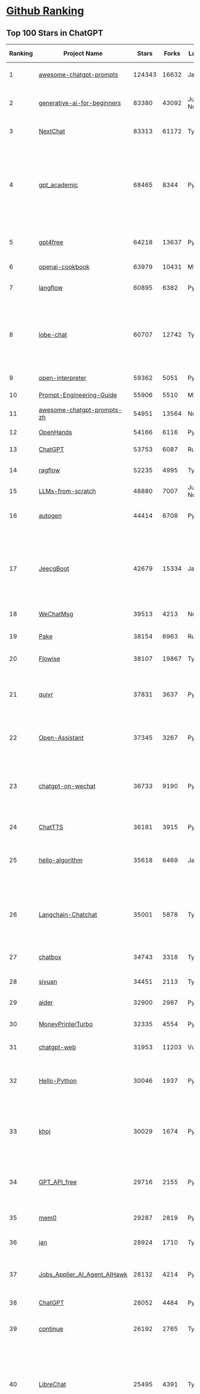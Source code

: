 [Github Ranking](../README.md)
==========

## Top 100 Stars in ChatGPT

| Ranking | Project Name | Stars | Forks | Language | Open Issues | Description | Last Commit |
| ------- | ------------ | ----- | ----- | -------- | ----------- | ----------- | ----------- |
| 1 | [awesome-chatgpt-prompts](https://github.com/f/awesome-chatgpt-prompts) | 124343 | 16632 | JavaScript | 0 | This repo includes ChatGPT prompt curation to use ChatGPT and other LLM tools better. | 2025-04-30T18:07:10Z |
| 2 | [generative-ai-for-beginners](https://github.com/microsoft/generative-ai-for-beginners) | 83380 | 43092 | Jupyter Notebook | 3 | 21 Lessons, Get Started Building with Generative AI  🔗 https://microsoft.github.io/generative-ai-for-beginners/ | 2025-05-12T03:57:34Z |
| 3 | [NextChat](https://github.com/ChatGPTNextWeb/NextChat) | 83313 | 61172 | TypeScript | 630 | ✨ Light and Fast AI Assistant. Support: Web \| iOS \| MacOS \| Android \|  Linux \| Windows | 2025-04-19T08:00:42Z |
| 4 | [gpt_academic](https://github.com/binary-husky/gpt_academic) | 68465 | 8344 | Python | 255 | 为GPT/GLM等LLM大语言模型提供实用化交互接口，特别优化论文阅读/润色/写作体验，模块化设计，支持自定义快捷按钮&函数插件，支持Python和C++等项目剖析&自译解功能，PDF/LaTex论文翻译&总结功能，支持并行问询多种LLM模型，支持chatglm3等本地模型。接入通义千问, deepseekcoder, 讯飞星火, 文心一言, llama2, rwkv, claude2, moss等。 | 2025-05-06T14:19:12Z |
| 5 | [gpt4free](https://github.com/xtekky/gpt4free) | 64218 | 13637 | Python | 16 | The official gpt4free repository \| various collection of powerful language models \| o4, o3 and deepseek r1, gpt-4.1, gemini 2.5 | 2025-05-06T13:29:14Z |
| 6 | [openai-cookbook](https://github.com/openai/openai-cookbook) | 63979 | 10431 | MDX | 32 | Examples and guides for using the OpenAI API | 2025-05-14T01:22:13Z |
| 7 | [langflow](https://github.com/langflow-ai/langflow) | 60895 | 6382 | Python | 421 | Langflow is a powerful tool for building and deploying AI-powered agents and workflows. | 2025-05-14T00:29:00Z |
| 8 | [lobe-chat](https://github.com/lobehub/lobe-chat) | 60707 | 12742 | TypeScript | 755 | 🤯 Lobe Chat - an open-source, modern-design AI chat framework. Supports Multi AI Providers( OpenAI / Claude 3 / Gemini / Ollama / DeepSeek / Qwen), Knowledge Base (file upload / knowledge management / RAG ), Multi-Modals (Plugins/Artifacts) and Thinking. One-click FREE deployment of your private ChatGPT/ Claude / DeepSeek application. | 2025-05-14T02:09:32Z |
| 9 | [open-interpreter](https://github.com/OpenInterpreter/open-interpreter) | 59362 | 5051 | Python | 218 | A natural language interface for computers | 2025-04-23T07:18:30Z |
| 10 | [Prompt-Engineering-Guide](https://github.com/dair-ai/Prompt-Engineering-Guide) | 55906 | 5510 | MDX | 142 | 🐙 Guides, papers, lecture, notebooks and resources for prompt engineering | 2025-04-25T13:35:45Z |
| 11 | [awesome-chatgpt-prompts-zh](https://github.com/PlexPt/awesome-chatgpt-prompts-zh) | 54951 | 13564 | None | 38 | ChatGPT 中文调教指南。各种场景使用指南。学习怎么让它听你的话。 | 2025-01-01T08:34:33Z |
| 12 | [OpenHands](https://github.com/All-Hands-AI/OpenHands) | 54166 | 6116 | Python | 211 | 🙌 OpenHands: Code Less, Make More | 2025-05-13T21:41:00Z |
| 13 | [ChatGPT](https://github.com/lencx/ChatGPT) | 53753 | 6087 | Rust | 800 | 🔮 ChatGPT Desktop Application (Mac, Windows and Linux) | 2024-08-29T17:58:11Z |
| 14 | [ragflow](https://github.com/infiniflow/ragflow) | 52235 | 4995 | TypeScript | 2038 | RAGFlow is an open-source RAG (Retrieval-Augmented Generation) engine based on deep document understanding. | 2025-05-14T02:13:04Z |
| 15 | [LLMs-from-scratch](https://github.com/rasbt/LLMs-from-scratch) | 48880 | 7007 | Jupyter Notebook | 1 | Implement a ChatGPT-like LLM in PyTorch from scratch, step by step | 2025-04-20T02:16:18Z |
| 16 | [autogen](https://github.com/microsoft/autogen) | 44414 | 6708 | Python | 502 | A programming framework for agentic AI 🤖 PyPi: autogen-agentchat Discord: https://aka.ms/autogen-discord Office Hour: https://aka.ms/autogen-officehour | 2025-05-13T21:36:04Z |
| 17 | [JeecgBoot](https://github.com/jeecgboot/JeecgBoot) | 42679 | 15334 | Java | 44 | 🔥一款基于AIGC和低代码引擎的AI低代码平台，旨在帮助企业快速实现低代码开发和构建、部署个性化的 AI 应用。 前后端分离 SpringBoot，SpringCloud，Ant Design&Vue3，Mybatis，Shiro！强大的代码生成器让前后端代码一键生成，无需写任何代码! 成套AI大模型功能: AI模型管理、AI应用、知识库、AI流程编排、AI对话助手等； | 2025-05-14T01:21:36Z |
| 18 | [WeChatMsg](https://github.com/LC044/WeChatMsg) | 39513 | 4213 | None | 0 | None | 2025-04-26T17:26:17Z |
| 19 | [Pake](https://github.com/tw93/Pake) | 38154 | 6963 | Rust | 55 | 🤱🏻 Turn any webpage into a desktop app with Rust.  🤱🏻 利用 Rust 轻松构建轻量级多端桌面应用 | 2025-03-25T12:35:16Z |
| 20 | [Flowise](https://github.com/FlowiseAI/Flowise) | 38107 | 19867 | TypeScript | 537 | Drag & drop UI to build your customized LLM flow | 2025-05-14T03:17:54Z |
| 21 | [quivr](https://github.com/QuivrHQ/quivr) | 37831 | 3637 | Python | 5 | Opiniated RAG for integrating GenAI in your apps 🧠   Focus on your product rather than the RAG. Easy integration in existing products with customisation!  Any LLM: GPT4, Groq, Llama. Any Vectorstore: PGVector, Faiss. Any Files. Anyway you want.  | 2025-05-13T19:16:51Z |
| 22 | [Open-Assistant](https://github.com/LAION-AI/Open-Assistant) | 37345 | 3267 | Python | 227 | OpenAssistant is a chat-based assistant that understands tasks, can interact with third-party systems, and retrieve information dynamically to do so. | 2024-08-17T01:55:35Z |
| 23 | [chatgpt-on-wechat](https://github.com/zhayujie/chatgpt-on-wechat) | 36733 | 9190 | Python | 291 | 基于大模型搭建的聊天机器人，同时支持 微信公众号、企业微信应用、飞书、钉钉 等接入，可选择GPT4.1/GPT-4o/GPT-o1/ DeepSeek/Claude/文心一言/讯飞星火/通义千问/ Gemini/GLM-4/Kimi/LinkAI，能处理文本、语音和图片，访问操作系统和互联网，支持基于自有知识库进行定制企业智能客服。 | 2025-04-20T09:22:54Z |
| 24 | [ChatTTS](https://github.com/2noise/ChatTTS) | 36181 | 3915 | Python | 60 | A generative speech model for daily dialogue. | 2025-05-06T13:52:08Z |
| 25 | [hello-algorithm](https://github.com/geekxh/hello-algorithm) | 35618 | 6469 | Java | 12 | 🌍 针对小白的算法训练 \| 包括四部分：①.大厂面经 ②.力扣图解  ③.千本开源电子书 ④.百张技术思维导图（项目花了上百小时，希望可以点 star 支持，🌹感谢~）推荐免费ChatGPT使用网站 | 2023-06-13T04:13:17Z |
| 26 | [Langchain-Chatchat](https://github.com/chatchat-space/Langchain-Chatchat) | 35001 | 5878 | TypeScript | 191 | Langchain-Chatchat（原Langchain-ChatGLM）基于 Langchain 与 ChatGLM, Qwen 与 Llama 等语言模型的 RAG 与 Agent 应用 \| Langchain-Chatchat (formerly langchain-ChatGLM), local knowledge based LLM (like ChatGLM, Qwen and Llama) RAG and Agent app with langchain  | 2025-03-25T15:45:51Z |
| 27 | [chatbox](https://github.com/chatboxai/chatbox) | 34743 | 3318 | TypeScript | 680 | User-friendly Desktop Client App for AI Models/LLMs (GPT, Claude, Gemini, Ollama...) | 2025-05-14T03:02:10Z |
| 28 | [siyuan](https://github.com/siyuan-note/siyuan) | 34451 | 2113 | TypeScript | 345 | A privacy-first, self-hosted, fully open source personal knowledge management software, written in typescript and golang. | 2025-05-14T03:01:24Z |
| 29 | [aider](https://github.com/Aider-AI/aider) | 32900 | 2987 | Python | 797 | aider is AI pair programming in your terminal | 2025-05-13T20:45:06Z |
| 30 | [MoneyPrinterTurbo](https://github.com/harry0703/MoneyPrinterTurbo) | 32335 | 4554 | Python | 116 | 利用AI大模型，一键生成高清短视频 Generate short videos with one click using AI LLM. | 2025-05-13T08:29:50Z |
| 31 | [chatgpt-web](https://github.com/Chanzhaoyu/chatgpt-web) | 31953 | 11203 | Vue | 0 | 用 Express 和  Vue3 搭建的 ChatGPT 演示网页 | 2024-08-16T15:26:57Z |
| 32 | [Hello-Python](https://github.com/mouredev/Hello-Python) | 30046 | 1937 | Python | 22 | Curso para aprender el lenguaje de programación Python desde cero y para principiantes. 100 clases, 44 horas en vídeo, código, proyectos y grupo de chat. Fundamentos, frontend, backend, testing, IA... | 2025-02-28T12:39:35Z |
| 33 | [khoj](https://github.com/khoj-ai/khoj) | 30029 | 1674 | Python | 68 | Your AI second brain. Self-hostable. Get answers from the web or your docs. Build custom agents, schedule automations, do deep research. Turn any online or local LLM into your personal, autonomous AI (gpt, claude, gemini, llama, qwen, mistral). Get started - free. | 2025-05-13T19:05:09Z |
| 34 | [GPT_API_free](https://github.com/chatanywhere/GPT_API_free) | 29716 | 2155 | Python | 10 | Free ChatGPT&DeepSeek API Key，免费ChatGPT&DeepSeek API。免费接入DeepSeek API和GPT4 API，支持 gpt \| deepseek \| claude \| gemini \| grok 等排名靠前的常用大模型。 | 2025-04-19T03:10:33Z |
| 35 | [mem0](https://github.com/mem0ai/mem0) | 29287 | 2819 | Python | 263 | Memory for AI Agents; SOTA in AI Agent Memory; Announcing OpenMemory MCP - local and secure memory management. | 2025-05-14T03:03:41Z |
| 36 | [jan](https://github.com/menloresearch/jan) | 28924 | 1710 | TypeScript | 113 | Jan is an open source alternative to ChatGPT that runs 100% offline on your computer | 2025-05-14T03:17:12Z |
| 37 | [Jobs_Applier_AI_Agent_AIHawk](https://github.com/feder-cr/Jobs_Applier_AI_Agent_AIHawk) | 28132 | 4214 | Python | 26 | AIHawk aims to easy job hunt process by automating the job application process. Utilizing artificial intelligence, it enables users to apply for multiple jobs in a tailored way. | 2025-05-12T07:19:02Z |
| 38 | [ChatGPT](https://github.com/acheong08/ChatGPT) | 28052 | 4484 | Python | 11 | Reverse engineered ChatGPT API | 2023-08-02T06:02:10Z |
| 39 | [continue](https://github.com/continuedev/continue) | 26192 | 2765 | TypeScript | 814 | ⏩ Create, share, and use custom AI code assistants with our open-source IDE extensions and hub of models, rules, prompts, docs, and other building blocks | 2025-05-14T00:49:09Z |
| 40 | [LibreChat](https://github.com/danny-avila/LibreChat) | 25495 | 4391 | TypeScript | 144 | Enhanced ChatGPT Clone: Features Agents, DeepSeek, Anthropic, AWS, OpenAI, Assistants API, Azure, Groq, o1, GPT-4o, Mistral, OpenRouter, Vertex AI, Gemini, Artifacts, AI model switching, message search, Code Interpreter, langchain, DALL-E-3, OpenAPI Actions, Functions, Secure Multi-User Auth, Presets, open-source for self-hosting. Active project. | 2025-05-13T19:31:08Z |
| 41 | [one-api](https://github.com/songquanpeng/one-api) | 25206 | 5159 | JavaScript | 856 | LLM API 管理 & 分发系统，支持 OpenAI、Azure、Anthropic Claude、Google Gemini、DeepSeek、字节豆包、ChatGLM、文心一言、讯飞星火、通义千问、360 智脑、腾讯混元等主流模型，统一 API 适配，可用于 key 管理与二次分发。单可执行文件，提供 Docker 镜像，一键部署，开箱即用。LLM API management & key redistribution system, unifying multiple providers under a single API. Single binary, Docker-ready, with an English UI. | 2025-02-21T11:30:22Z |
| 42 | [openai-translator](https://github.com/openai-translator/openai-translator) | 24416 | 1786 | TypeScript | 477 | 基于 ChatGPT API 的划词翻译浏览器插件和跨平台桌面端应用    -    Browser extension and cross-platform desktop application for translation based on ChatGPT API. | 2024-11-16T20:34:00Z |
| 43 | [Chat2DB](https://github.com/CodePhiliaX/Chat2DB) | 22915 | 2483 | Java | 452 | 🔥🔥🔥AI-driven database tool and SQL client, The hottest GUI client, supporting MySQL, Oracle, PostgreSQL, DB2, SQL Server, DB2, SQLite, H2, ClickHouse, and more. | 2025-03-05T07:57:52Z |
| 44 | [LLaVA](https://github.com/haotian-liu/LLaVA) | 22478 | 2476 | Python | 1069 | [NeurIPS'23 Oral] Visual Instruction Tuning (LLaVA) built towards GPT-4V level capabilities and beyond. | 2024-08-12T09:52:38Z |
| 45 | [chatgpt-retrieval-plugin](https://github.com/openai/chatgpt-retrieval-plugin) | 21175 | 3691 | Python | 168 | The ChatGPT Retrieval Plugin lets you easily find personal or work documents by asking questions in natural language. | 2024-07-04T22:00:16Z |
| 46 | [SmsForwarder](https://github.com/pppscn/SmsForwarder) | 20982 | 2737 | Kotlin | 16 | 短信转发器——监控Android手机短信、来电、APP通知，并根据指定规则转发到其他手机：钉钉群自定义机器人、钉钉企业内机器人、企业微信群机器人、飞书机器人、企业微信应用消息、邮箱、bark、webhook、Telegram机器人、Server酱、PushPlus、手机短信等。包括主动控制服务端与客户端，让你轻松远程发短信、查短信、查通话、查话簿、查电量等。（V3.0 新增）PS.这个APK主要是学习与自用，如有BUG请提ISSUE，同时欢迎大家提PR指正 | 2025-05-11T11:50:56Z |
| 47 | [haystack](https://github.com/deepset-ai/haystack) | 20685 | 2165 | Python | 131 | AI orchestration framework to build customizable, production-ready LLM applications. Connect components (models, vector DBs, file converters) to pipelines or agents that can interact with your data. With advanced retrieval methods, it's best suited for building RAG, question answering, semantic search or conversational agent chatbots. | 2025-05-13T19:22:47Z |
| 48 | [architecture.of.internet-product](https://github.com/davideuler/architecture.of.internet-product) | 20269 | 4686 | HTML | 3 | 互联网公司技术架构，微信/淘宝/微博/腾讯/阿里/美团点评/百度/OpenAI/Google/Facebook/Amazon/eBay的架构，欢迎PR补充 | 2024-02-17T12:02:24Z |
| 49 | [best-of-ml-python](https://github.com/ml-tooling/best-of-ml-python) | 20045 | 2771 | None | 23 | 🏆 A ranked list of awesome machine learning Python libraries. Updated weekly. | 2025-05-08T15:46:13Z |
| 50 | [awesome-free-chatgpt](https://github.com/LiLittleCat/awesome-free-chatgpt) | 19878 | 1378 | Python | 58 | 🆓免费的 ChatGPT 镜像网站列表，持续更新。List of free ChatGPT mirror sites, continuously updated.  | 2025-04-01T10:20:27Z |
| 51 | [ChatPaper](https://github.com/kaixindelele/ChatPaper) | 18894 | 1947 | Python | 68 | Use ChatGPT to summarize the arXiv papers. 全流程加速科研，利用chatgpt进行论文全文总结+专业翻译+润色+审稿+审稿回复 | 2024-04-04T02:45:02Z |
| 52 | [void](https://github.com/voideditor/void) | 18648 | 1104 | TypeScript | 96 | None | 2025-05-14T03:05:37Z |
| 53 | [vpncn.github.io](https://github.com/vpncn/vpncn.github.io) | 17385 | 1543 | HTML | 0 | 2025中国翻墙软件VPN推荐以及科学上网避坑，稳定好用。对比SSR机场、蓝灯、V2ray、老王VPN、VPS搭建梯子等科学上网与翻墙软件，中国最新科学上网翻墙梯子VPN下载推荐，访问Chatgpt。 | 2025-05-08T15:56:42Z |
| 54 | [carrot](https://github.com/xx025/carrot) | 17069 | 1448 | None | 0 | Free ChatGPT Site List 这儿为你准备了众多免费好用的ChatGPT镜像站点 | 2025-05-12T16:04:05Z |
| 55 | [FinGPT](https://github.com/AI4Finance-Foundation/FinGPT) | 16148 | 2271 | Jupyter Notebook | 70 | FinGPT: Open-Source Financial Large Language Models!  Revolutionize 🔥    We release the trained model on HuggingFace. | 2024-12-26T03:22:34Z |
| 56 | [ai-chatbot](https://github.com/vercel/ai-chatbot) | 16103 | 4345 | TypeScript | 192 | A full-featured, hackable Next.js AI chatbot built by Vercel | 2025-05-14T03:18:07Z |
| 57 | [repomix](https://github.com/yamadashy/repomix) | 15821 | 684 | TypeScript | 77 | 📦 Repomix is a powerful tool that packs your entire repository into a single, AI-friendly file. Perfect for when you need to feed your codebase to Large Language Models (LLMs) or other AI tools like Claude, ChatGPT, DeepSeek, Perplexity, Gemini, Gemma, Llama, Grok, and more. | 2025-05-13T14:00:39Z |
| 58 | [ChatALL](https://github.com/ai-shifu/ChatALL) | 15797 | 1672 | JavaScript | 222 |  Concurrently chat with ChatGPT, Bing Chat, Bard, Alpaca, Vicuna, Claude, ChatGLM, MOSS, 讯飞星火, 文心一言 and more, discover the best answers | 2025-04-20T18:12:53Z |
| 59 | [DocsGPT](https://github.com/arc53/DocsGPT) | 15628 | 1661 | TypeScript | 29 | DocsGPT is an open-source genAI tool that helps users get reliable answers from knowledge source, while avoiding hallucinations. It enables private and reliable information retrieval, with tooling and agentic system capability built in. | 2025-05-13T20:32:17Z |
| 60 | [web-llm](https://github.com/mlc-ai/web-llm) | 15441 | 1010 | TypeScript | 102 | High-performance In-browser LLM Inference Engine  | 2025-05-05T03:17:42Z |
| 61 | [ChuanhuChatGPT](https://github.com/GaiZhenbiao/ChuanhuChatGPT) | 15422 | 2282 | Python | 122 | GUI for ChatGPT API and many LLMs. Supports agents, file-based QA, GPT finetuning and query with web search. All with a neat UI. | 2025-03-13T09:36:38Z |
| 62 | [kirara-ai](https://github.com/lss233/kirara-ai) | 15237 | 1673 | Python | 140 | 🤖 可 DIY 的 多模态 AI 聊天机器人 \| 🚀 快速接入 微信、 QQ、Telegram、等聊天平台 \| 🦈支持DeepSeek、Grok、Claude、Ollama、Gemini、OpenAI \| 工作流系统、网页搜索、AI画图、人设调教、虚拟女仆、语音对话 \|  | 2025-05-05T19:42:48Z |
| 63 | [leedl-tutorial](https://github.com/datawhalechina/leedl-tutorial) | 15084 | 3024 | Jupyter Notebook | 6 | 《李宏毅深度学习教程》（李宏毅老师推荐👍，苹果书🍎），PDF下载地址：https://github.com/datawhalechina/leedl-tutorial/releases | 2025-05-13T05:54:38Z |
| 64 | [KeepChatGPT](https://github.com/xcanwin/KeepChatGPT) | 14812 | 732 | JavaScript | 97 | 这是一款提高ChatGPT的数据安全能力和效率的插件。并且免费共享大量创新功能，如：自动刷新、保持活跃、数据安全、取消审计、克隆对话、言无不尽、净化页面、展示大屏、拦截跟踪、日新月异、明察秋毫等。让我们的AI体验无比安全、顺畅、丝滑、高效、简洁。 | 2025-04-15T14:27:08Z |
| 65 | [open-im-server](https://github.com/openimsdk/open-im-server) | 14702 | 2578 | Go | 99 | IM Chat ChatGPT | 2025-05-09T01:31:49Z |
| 66 | [novel](https://github.com/steven-tey/novel) | 14657 | 1214 | TypeScript | 104 | Notion-style WYSIWYG editor with AI-powered autocompletion. | 2025-01-18T14:26:33Z |
| 67 | [CosyVoice](https://github.com/FunAudioLLM/CosyVoice) | 13768 | 1407 | Python | 691 | Multi-lingual large voice generation model, providing inference, training and deployment full-stack ability. | 2025-05-06T02:54:11Z |
| 68 | [botpress](https://github.com/botpress/botpress) | 13655 | 1990 | TypeScript | 10 | The open-source hub to build & deploy GPT/LLM Agents ⚡️ | 2025-05-13T21:03:33Z |
| 69 | [RWKV-LM](https://github.com/BlinkDL/RWKV-LM) | 13592 | 912 | Python | 105 | RWKV (pronounced RwaKuv) is an RNN with great LLM performance, which can also be directly trained like a GPT transformer (parallelizable). We are at RWKV-7 "Goose". So it's combining the best of RNN and transformer - great performance, linear time, constant space (no kv-cache), fast training, infinite ctx_len, and free sentence embedding. | 2025-05-13T12:08:32Z |
| 70 | [wechat-chatgpt](https://github.com/fuergaosi233/wechat-chatgpt) | 13311 | 3837 | TypeScript | 0 | Use ChatGPT On Wechat via wechaty | 2024-05-20T09:44:41Z |
| 71 | [chatgpt-google-extension](https://github.com/wong2/chatgpt-google-extension) | 13231 | 1490 | TypeScript | 98 | This project is deprecated. Check my new project ChatHub: | 2024-08-14T17:49:27Z |
| 72 | [onyx](https://github.com/onyx-dot-app/onyx) | 12830 | 1664 | Python | 208 | Gen-AI Chat for Teams - Think ChatGPT if it had access to your team's unique knowledge. | 2025-05-14T03:35:13Z |
| 73 | [gorilla](https://github.com/ShishirPatil/gorilla) | 12072 | 1110 | Python | 102 | Gorilla: Training and Evaluating LLMs for Function Calls (Tool Calls) | 2025-05-12T08:03:49Z |
| 74 | [MOSS](https://github.com/OpenMOSS/MOSS) | 12049 | 1147 | Python | 235 | An open-source tool-augmented conversational language model from Fudan University | 2024-07-13T14:52:59Z |
| 75 | [h2ogpt](https://github.com/h2oai/h2ogpt) | 11804 | 1292 | Python | 289 | Private chat with local GPT with document, images, video, etc. 100% private, Apache 2.0. Supports oLLaMa, Mixtral, llama.cpp, and more. Demo: https://gpt.h2o.ai/ https://gpt-docs.h2o.ai/ | 2025-05-08T08:32:39Z |
| 76 | [MoneyPrinter](https://github.com/FujiwaraChoki/MoneyPrinter) | 11751 | 1513 | Python | 7 | Automate Creation of YouTube Shorts using MoviePy. | 2025-03-20T07:46:34Z |
| 77 | [LLMSurvey](https://github.com/RUCAIBox/LLMSurvey) | 11478 | 884 | Python | 21 | The official GitHub page for the survey paper "A Survey of Large Language Models". | 2025-03-11T09:51:42Z |
| 78 | [awesome-chatgpt-zh](https://github.com/EmbraceAGI/awesome-chatgpt-zh) | 11131 | 923 | Python | 0 | ChatGPT 中文指南🔥，ChatGPT 中文调教指南，指令指南，应用开发指南，精选资源清单，更好的使用 chatGPT 让你的生产力 up up up! 🚀 | 2024-11-05T10:24:21Z |
| 79 | [mi-gpt](https://github.com/idootop/mi-gpt) | 11048 | 1431 | TypeScript | 3 | 🏠 将小爱音箱接入 ChatGPT 和豆包，改造成你的专属语音助手。 | 2025-04-14T08:42:38Z |
| 80 | [LangBot](https://github.com/RockChinQ/LangBot) | 11028 | 827 | Python | 82 | 😎简单易用、🧩丰富生态 - 大模型原生即时通信机器人平台 \| 适配 QQ / 微信（企业微信、个人微信）/ 飞书 / 钉钉 / Discord / Telegram / Slack 等平台 \| 支持 ChatGPT、DeepSeek、Dify、Claude、Google Gemini、xAI、PPIO、Ollama、阿里云百炼、SiliconFlow、Qwen、Moonshot、SillyTraven、MCP 等 LLM Agent \| LLM-based instant messaging bots platform, supports Discord, Telegram, WeChat, Lark, DingTalk, QQ, Slack | 2025-05-13T17:46:08Z |
| 81 | [llama-gpt](https://github.com/getumbrel/llama-gpt) | 10965 | 710 | TypeScript | 84 | A self-hosted, offline, ChatGPT-like chatbot. Powered by Llama 2. 100% private, with no data leaving your device. New: Code Llama support! | 2024-04-23T18:56:06Z |
| 82 | [open-saas](https://github.com/wasp-lang/open-saas) | 10887 | 1113 | TypeScript | 77 | A free, open-source SaaS app starter for React & Node.js with superpowers. Full-featured. Community-driven. | 2025-05-13T15:04:51Z |
| 83 | [shell_gpt](https://github.com/TheR1D/shell_gpt) | 10834 | 857 | Python | 84 | A command-line productivity tool powered by AI large language models like GPT-4, will help you accomplish your tasks faster and more efficiently. | 2025-04-11T08:40:09Z |
| 84 | [chatGPTBox](https://github.com/josStorer/chatGPTBox) | 10535 | 808 | JavaScript | 329 | Integrating ChatGPT into your browser deeply, everything you need is here | 2025-01-31T10:37:06Z |
| 85 | [promptflow](https://github.com/microsoft/promptflow) | 10344 | 971 | Python | 68 | Build high-quality LLM apps - from prototyping, testing to production deployment and monitoring. | 2025-05-12T19:39:45Z |
| 86 | [go-openai](https://github.com/sashabaranov/go-openai) | 9956 | 1587 | Go | 143 | OpenAI ChatGPT, GPT-3, GPT-4, DALL·E, Whisper API wrapper for Go | 2025-05-13T16:46:45Z |
| 87 | [LangGPT](https://github.com/langgptai/LangGPT) | 9624 | 774 | Jupyter Notebook | 0 | LangGPT: Empowering everyone to become a prompt expert!🚀  Structured Prompt，Language of GPT, 结构化提示词，结构化Prompt, Created by 「云中江树」 | 2025-05-06T12:09:23Z |
| 88 | [chainlit](https://github.com/Chainlit/chainlit) | 9616 | 1291 | TypeScript | 357 | Build Conversational AI in minutes ⚡️ | 2025-05-06T10:49:13Z |
| 89 | [supermemory](https://github.com/supermemoryai/supermemory) | 9489 | 909 | TypeScript | 13 | Build your own second brain with supermemory. It's a ChatGPT for your bookmarks. Import tweets or save websites and content using the chrome extension. | 2025-04-10T18:22:19Z |
| 90 | [ChatRWKV](https://github.com/BlinkDL/ChatRWKV) | 9481 | 704 | Python | 34 | ChatRWKV is like ChatGPT but powered by RWKV (100% RNN) language model, and open source. | 2025-05-07T12:41:32Z |
| 91 | [Bob](https://github.com/ripperhe/Bob) | 9287 | 521 | None | 107 | Bob 是一款 macOS 平台的翻译和 OCR 软件。 | 2025-01-24T08:30:17Z |
| 92 | [ChatGPT_DAN](https://github.com/0xk1h0/ChatGPT_DAN) | 9222 | 823 | None | 64 | ChatGPT DAN, Jailbreaks prompt | 2024-08-17T04:06:53Z |
| 93 | [BingGPT](https://github.com/dice2o/BingGPT) | 9177 | 704 | JavaScript | 235 | Desktop application of new Bing's AI-powered chat (Windows, macOS and Linux) | 2024-02-08T15:06:01Z |
| 94 | [chatgpt_system_prompt](https://github.com/LouisShark/chatgpt_system_prompt) | 9121 | 1297 | HTML | 0 | A collection of GPT system prompts and various prompt injection/leaking knowledge. | 2025-05-13T13:17:26Z |
| 95 | [hamulete](https://github.com/hoochanlon/hamulete) | 9101 | 1875 | Python | 0 | 🏔️国立台湾大学、新加坡国立大学、早稻田大学、东京大学，中央研究院（台湾）以及中国重点高校及科研机构，社科、经济、数学、博弈论、哲学、系统工程类学术论文等知识库。 | 2025-02-14T08:23:04Z |
| 96 | [go-proxy-bingai](https://github.com/adams549659584/go-proxy-bingai) | 8744 | 12955 | HTML | 217 | 用 Vue3 和 Go 搭建的微软 New Bing 演示站点，拥有一致的 UI 体验，支持 ChatGPT 提示词，国内可用。 | 2024-03-20T07:24:11Z |
| 97 | [chat-ui](https://github.com/huggingface/chat-ui) | 8703 | 1307 | TypeScript | 311 | Open source codebase powering the HuggingChat app | 2025-05-13T14:13:01Z |
| 98 | [AstrBot](https://github.com/AstrBotDevs/AstrBot) | 8614 | 575 | Python | 175 | ✨ 易上手的多平台 LLM 聊天机器人及开发框架 ✨ 平台支持 QQ、QQ频道、Telegram、微信、企微、飞书 \| MCP 服务器、OpenAI、DeepSeek、Gemini、硅基流动、月之暗面、Ollama、OneAPI、Dify 等。附带 WebUI。 | 2025-05-14T01:35:59Z |
| 99 | [LMFlow](https://github.com/OptimalScale/LMFlow) | 8415 | 832 | Python | 73 | An Extensible Toolkit for Finetuning and Inference of Large Foundation Models. Large Models for All. | 2025-05-13T15:24:17Z |
| 100 | [BetterChatGPT](https://github.com/ztjhz/BetterChatGPT) | 8387 | 2790 | TypeScript | 215 | An amazing UI for OpenAI's ChatGPT (Website + Windows + MacOS + Linux) | 2024-08-14T10:26:46Z |

